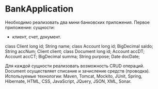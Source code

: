 # BankApplication
Необходимо реализовать два мини банковских приложения.
Первое приложение:
сущности:
 - клиент, счет, документ.

class Client
	long id;
	String name;
class Account
	long id;
	BigDecimal saldo;
	String accNum;
	Client client;
class Document
	long id;
	Account accDT;
	Account accCT;
	BigDecimal summa;
	String purpose;
	Date docDate;

Для каждой сущности реализовать возможность CRUD операций.
Document осуществляет списание и зачисление средств (проводка).
Используемые технологии:
Maven, Tomcat, Mockito, JUnit, Spring, Hibernate, HTML, CSS, JavaScript, JQuery, JSON, XML, Sonar.
